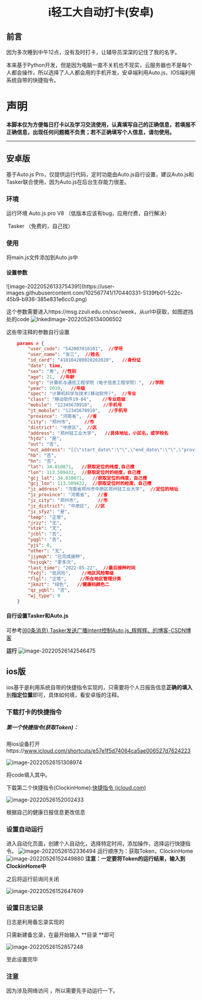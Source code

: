 <h1><center>i轻工大自动打卡(安卓)</center></h1>



<h2>前言</h2>

​	因为多次睡到中午12点，没有及时打卡，让辅导员深深的记住了我的名字。

​	本来基于Python开发，但是因为电脑一直不关机也不现实，云服务器也不是每个人都会操作，所以选择了人人都会用的手机开发，安卓端利用Auto.js，IOS端利用系统自带的快捷指令。

<h1>声明</h1>

**本脚本仅为方便每日打卡以及学习交流使用，认真填写自己的正确信息，若填报不正确信息，出现任何问题概不负责；若不正确填写个人信息，请勿使用。**

-----




<h2>安卓版</h2>

基于Auto.js Pro，仅提供运行代码，定时功能由Auto.js自行设置，建议Auto.js和Tasker联合使用，因为Auto.js在后台生存能力很差。

### 环境

运行环境 Auto.js pro V8 （低版本应该有bug，应用付费，自行解决）

​				Tasker （免费的，自己找）

<h3>使用</h3>

将main.js文件添加到Auto.js中

<h4>设置参数</h4>
![image-20220526133754391](https://user-images.githubusercontent.com/102567741/170440331-5139fb01-522c-45b9-b936-385e831e6cc0.png)

这个参数需要进入https://msg.zzuli.edu.cn/xsc/week，从url中获取，如图遮挡处的code
![Inkedimage-20220526134006502](https://user-images.githubusercontent.com/102567741/170440377-1a3ead71-7275-4a49-b6a8-f680a860f797.jpg)

这些带注释的参数自行设置

```json
    params = {
        "user_code": "542007010101",  //学号
        "user_name": "张三",  //姓名
        "id_card": "410104200020202020",   //身份证
        "date": time,
        "sex": "男", //性别
        "age": 21,  //年龄
        "org": "计算机与通信工程学院（电子信息工程学院）",  //学院
        "year": 2019,   //年级
        "spec": "计算机科学与技术(移动软件)",  //专业
        "class": "移动软件19-04",    //专业班级
        "mobile": "12345678910",    //手机号
        "jt_mobile": "12345678910",   //手机号
        "province": "河南省",  //省
        "city": "郑州市",     //市
        "district": "中原区",  //区
        "address": "郑州轻工业大学",   //具体地址，小区名，或学校名
        "hjdz": "是",
        "out": "否",
        "out_address": "[{\"start_date\":\"\",\"end_date\":\"\",\"province\":\"\",\"city\":\"\",\"district\":\"\",\"area\":\"\",\"address\":\"\"}]",
        "hb": "否",
        "hn": "否",
        "lat": 34.810871,   //获取定位的纬度,自己搜
        "lon": 113.509422,  //获取定位时的经度，自己搜
        "gcj_lat": 34.810871,   //获取定位的纬度，自己搜
        "gcj_lon": 113.509422,  //获取定位时的经度，自己搜
        "jz_address": "河南省郑州市中原区郑州轻工业大学",  //定位的地址
        "jz_province": "河南省",   //省
        "jz_city": "郑州市",       //市
        "jz_district": "中原区",  //区
        "jz_sfyz": "是",
        "temp": "正常",
        "jrzz": "无",
        "stzk": "无",
        "jcbl": "否",
        "yqgl": "否",
        "yjs": 0,
        "other": "无",
        "jjymqk": "已完成接种",
        "hsjcqk": "更多次",
        "last_time": "2022-05-22",  //最后接种时间
        "fxdj": "低风险",    //地区风险等级
        "flgl": "正常",     //所在地区管理分类
        "jkmzt": "绿色",   //健康码颜色二
        "qz_yqbl": "否",  
        "wj_type": 0
    }
```




<h4>自行设置Tasker和Auto.js</h4>

可参考[(60条消息) Tasker发送广播Intent控制Auto.js_辉辉辉、的博客-CSDN博客](https://blog.csdn.net/qq_45739934/article/details/124983337)

**运行**
![image-20220526142546475](https://user-images.githubusercontent.com/102567741/170440408-21186ff6-3a60-41bf-a477-6829721f95d0.png)



<h2>ios版</h2>

ios基于是利用系统自带的快捷指令实现的，只需要将个人日报告信息**正确的填入**到**指定位置**即可，具体如何填，看安卓版的注释。

<h3>下载打卡的快捷指令</h3>

<h5>第一个快捷指令(获取Token)：</h5>

用ios设备打开https://www.icloud.com/shortcuts/e57e1f5d74064ca5ae006527d7624223

![image-20220526151308974](https://user-images.githubusercontent.com/102567741/170440474-745f4458-c426-4fe9-a4a8-7a87c1cc57cc.png)

将code填入其中。

下载第二个快捷指令(ClockinHome):[快捷指令 (icloud.com)](https://www.icloud.com/shortcuts/d05a322e1b494c5883d685de1fa1cc93)

![image-20220526152002433](https://user-images.githubusercontent.com/102567741/170440520-4b84d0e6-6fec-4c73-a7e6-941dcaa8e2ce.png)

根据自己的健康日报信息更改信息

<h3>设置自动运行</h3>

进入自动化页面，创建个人自动化，选择特定时间，添加操作，选择运行快捷指令。
![image-20220526152336494](https://user-images.githubusercontent.com/102567741/170440559-1dd8a5cd-6e9a-4b93-bb12-0c7e988d9871.png)
运行顺序为：获取Token，ClockinHome
![image-20220526152449880](https://user-images.githubusercontent.com/102567741/170440578-5e306c4d-291e-4ac5-ad5b-1470641a804b.png)
**注意：一定要将Token的运行结果，输入到ClockinHome中**

之后将运行前询问关闭

![image-20220526152647609](https://user-images.githubusercontent.com/102567741/170440596-872c321e-29e3-4c51-a032-a9eef4ff3064.png)

<h3>设置日志记录</h3>

日志是利用备忘录实现的

只需新建备忘录，在最开始输入 **目录 **即可

![image-20220526152857248](https://user-images.githubusercontent.com/102567741/170440607-818c7133-fb2a-409e-866a-78b2c89b0259.png)

至此设置完毕

<h3>注意</h3>

因为涉及网络访问 ，所以需要先手动运行一下。
